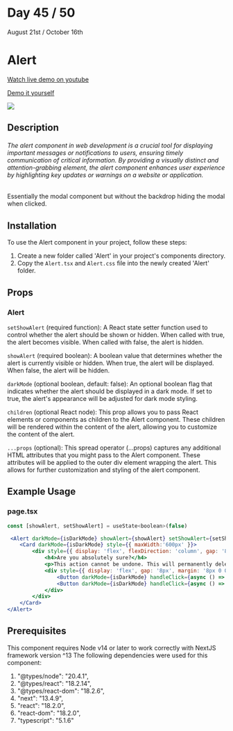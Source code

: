 # Day 45 / 50

August 21st / October 16th

# Alert
<a href="https://www.youtube.com/watch?v=TZ2XizQdzZg" target="_blank">Watch live demo on youtube</a>

<a href="https:/ / 50daysofcomponents.netlify.app/Alert" target="_blank">Demo it yourself</a>

<a href="https:/ / 50daysofcomponents.netlify.app/Alert" target="_blank"><img src="https://cdn.discordapp.com/attachments/715319623637270638/1143159880937644042/image.png"/></a>  

## Description 

###### The alert component in web development is a crucial tool for displaying important messages or notifications to users, ensuring timely communication of critical information. By providing a visually distinct and attention-grabbing element, the alert component enhances user experience by highlighting key updates or warnings on a website or application.


Essentially the modal component but without the backdrop hiding the modal when clicked.

## Installation 

To use the Alert component in your project, follow these steps:

1. Create a new folder called 'Alert' in your project's components directory.
2. Copy the `Alert.tsx` and `Alert.css` file into the newly created 'Alert' folder.

## Props 
### Alert

`setShowAlert` (required function): A React state setter function used to control whether the alert should be shown or hidden. When called with true, the alert becomes visible. When called with false, the alert is hidden.

`showAlert` (required boolean): A boolean value that determines whether the alert is currently visible or hidden. When true, the alert will be displayed. When false, the alert will be hidden.

`darkMode` (optional boolean, default: false): An optional boolean flag that indicates whether the alert should be displayed in a dark mode. If set to true, the alert's appearance will be adjusted for dark mode styling.

`children` (optional React node): This prop allows you to pass React elements or components as children to the Alert component. These children will be rendered within the content of the alert, allowing you to customize the content of the alert.

`...props` (optional): This spread operator (...props) captures any additional HTML attributes that you might pass to the Alert component. These attributes will be applied to the outer div element wrapping the alert. This allows for further customization and styling of the alert component.

## Example Usage
### page.tsx
```jsx
const [showAlert, setShowAlert] = useState<boolean>(false)

 <Alert darkMode={isDarkMode} showAlert={showAlert} setShowAlert={setShowAlert}>
    <Card darkMode={isDarkMode} style={{ maxWidth:'600px' }}>
        <div style={{ display: 'flex', flexDirection: 'column', gap: '8px' }}>
            <h4>Are you absolutely sure?</h4>
            <p>This action cannot be undone. This will permanently delete your account and remove your data from our servers.</p>
            <div style={{ display: 'flex', gap: '8px', margin: '8px 0 0 auto' }}>
                <Button darkMode={isDarkMode} handleClick={async () => setShowAlert(false)} text='Cancel' variant='outline' size='l' />
                <Button darkMode={isDarkMode} handleClick={async () => setShowAlert(false)} text='Continue' variant='primary' size='l' />
            </div>
        </div>
    </Card>
</Alert>
```

## Prerequisites
This component requires Node v14 or later to work correctly with NextJS framework version ^13
The following dependencies were used for this component:
1. "@types/node": "20.4.1",
2. "@types/react": "18.2.14",
3. "@types/react-dom": "18.2.6",
4. "next": "13.4.9",
5. "react": "18.2.0",
6. "react-dom": "18.2.0",
7. "typescript": "5.1.6"

